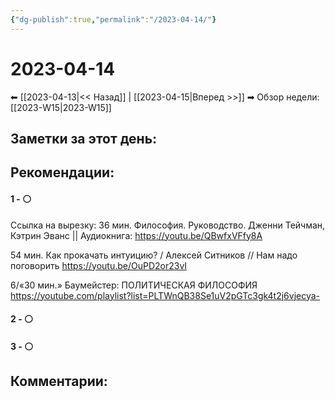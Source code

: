 ```yaml
---
{"dg-publish":true,"permalink":"/2023-04-14/"}
---
```


# 2023-04-14

⬅  [[2023-04-13\|<<  Назад]] | [[2023-04-15\|Вперед >>]]  ➡
Обзор недели: [[2023-W15\|2023-W15]]


## Заметки за этот день:



## Рекомендации:

#### 1 - ⚪ 
Ссылка на вырезку: 36 мин. Философия. Руководство. Дженни Тейчман, Кэтрин Эванс || Аудиокнига:
https://youtu.be/QBwfxVFfy8A

54 мин. Как прокачать интуицию? / Алексей Ситников // Нам надо поговорить
https://youtu.be/OuPD2or23vI

6/«30 мин.» Баумейстер: ПОЛИТИЧЕСКАЯ ФИЛОСОФИЯ
https://youtube.com/playlist?list=PLTWnQB38Se1uV2pGTc3gk4t2j6vjecya-

#### 2 - ⚪ 

#### 3 - ⚪ 


## Комментарии:
